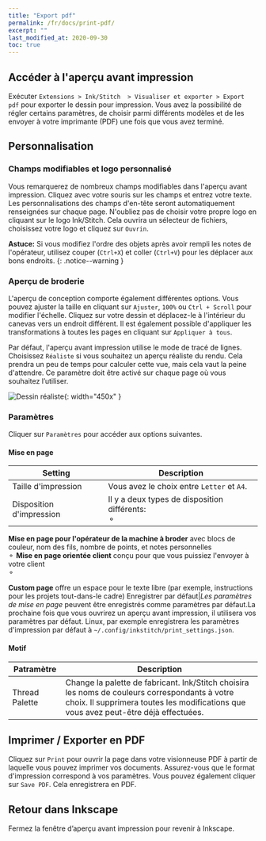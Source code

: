 ```yaml
---
title: "Export pdf"
permalink: /fr/docs/print-pdf/
excerpt: ""
last_modified_at: 2020-09-30
toc: true
---
```

## Accéder à l'aperçu avant impression

Exécuter `Extensions > Ink/Stitch  > Visualiser et exporter > Export pdf` pour exporter le dessin pour impression. Vous avez la possibilité de régler certains paramètres, de choisir parmi différents modèles et de les envoyer à votre imprimante (PDF) une fois que vous avez terminé.
## Personnalisation

### Champs modifiables et logo personnalisé
Vous remarquerez de nombreux champs modifiables dans l'aperçu avant impression. Cliquez avec votre souris sur les champs et entrez votre texte. Les personnalisations des champs d'en-tête seront automatiquement renseignées sur chaque page.
N'oubliez pas de choisir votre propre logo en cliquant sur le logo Ink/Stitch. Cela ouvrira un sélecteur de fichiers, choisissez votre logo et cliquez sur `Ouvrin`.

**Astuce:** Si vous modifiez l'ordre des objets après avoir rempli les notes de l'opérateur, utilisez couper (`Ctrl+X`) et coller (`Ctrl+V`) pour les déplacer aux bons endroits.
{: .notice--warning }

### Aperçu de broderie

L'aperçu de conception comporte également différentes options. Vous pouvez ajuster la taille en cliquant sur `Ajuster`, `100%` ou `Ctrl + Scroll` pour modifier l'échelle. Cliquez sur votre dessin et déplacez-le à l'intérieur du canevas vers un endroit différent. Il est également possible d'appliquer les transformations à toutes les pages en cliquant sur `Appliquer à tous`.

Par défaut, l'aperçu avant impression utilise le mode de tracé de lignes. Choisissez `Réaliste` si vous souhaitez un aperçu réaliste du rendu. Cela prendra un peu de temps pour calculer cette vue, mais cela vaut la peine d'attendre. Ce paramètre doit être activé sur chaque page où vous souhaitez l’utiliser.

![Dessin réaliste](/assets/images/docs/en/print-realistic-rendering.jpg){: width="450x" }

### Paramètres

Cliquer sur `Paramètres` pour accéder aux options suivantes.

#### Mise en page

Setting|Description
---|---
Taille d'impression|Vous avez le choix entre `Letter` et `A4`.
Disposition d'impression|Il y a deux types de disposition différents:<br />⚬ 
**Mise en page pour l'opérateur de la machine à broder** avec  blocs de couleur, nom des fils, nombre de points, et notes personnelles<br />⚬ 
**Mise en page orientée client** conçu pour que vous puissiez l'envoyer à votre client<br />⚬ 

**Custom page** offre un espace pour le texte libre (par exemple, instructions pour les projets tout-dans-le cadre)
Enregistrer par défaut|*Les paramètres de mise en page* peuvent être enregistrés comme paramètres par défaut.La prochaine fois que vous ouvrirez un aperçu avant impression, il utilisera vos paramètres par défaut. Linux, par exemple enregistrera les paramètres d'impression par défaut à `~/.config/inkstitch/print_settings.json`.

#### Motif

Patramètre|Description
---|---
Thread Palette|Change la palette de fabricant. Ink/Stitch choisira les noms de couleurs correspondants à votre choix. Il supprimera toutes les modifications que vous avez peut-être déjà effectuées.
## Imprimer / Exporter en PDF

Cliquez sur `Print` pour ouvrir la page dans votre visionneuse PDF à partir de laquelle vous pouvez imprimer vos documents. Assurez-vous que le format d'impression correspond à vos paramètres.  Vous pouvez également cliquer sur `Save PDF`. Cela enregistrera en PDF.

## Retour dans Inkscape

Fermez la fenêtre d’aperçu avant impression pour revenir à Inkscape.
